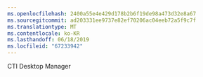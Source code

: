 ```yaml
---
ms.openlocfilehash: 2400a55e4e429d178b2b6f19de98a473d32e8a67
ms.sourcegitcommit: ad203331ee9737e82ef70206ac04eeb72a5f9c7f
ms.translationtype: MT
ms.contentlocale: ko-KR
ms.lasthandoff: 06/18/2019
ms.locfileid: "67233942"
---
```

CTI Desktop Manager